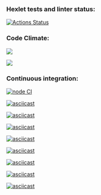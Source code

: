 ### Hexlet tests and linter status:
[![Actions Status](https://github.com/heavylad/frontend-project-lvl2/workflows/hexlet-check/badge.svg)](https://github.com/heavylad/frontend-project-lvl2/actions)


### Code Climate:
<a href="https://codeclimate.com/github/heavylad/frontend-project-lvl2/maintainability"><img src="https://api.codeclimate.com/v1/badges/7c81036e482ec627ad45/maintainability" /></a>

<a href="https://codeclimate.com/github/heavylad/frontend-project-lvl2/test_coverage"><img src="https://api.codeclimate.com/v1/badges/7c81036e482ec627ad45/test_coverage" /></a>


### Continuous integration:
[![node CI](https://github.com/heavylad/frontend-project-lvl2/actions/workflows/nodejs.yml/badge.svg)](https://github.com/heavylad/frontend-project-lvl2/actions/workflows/nodejs.yml)


[![asciicast](https://asciinema.org/a/507114.svg)](https://asciinema.org/a/507114)

[![asciicast](https://asciinema.org/a/507115.svg)](https://asciinema.org/a/507115)

[![asciicast](https://asciinema.org/a/508210.svg)](https://asciinema.org/a/508210)

[![asciicast](https://asciinema.org/a/508211.svg)](https://asciinema.org/a/508211)

[![asciicast](https://asciinema.org/a/508458.svg)](https://asciinema.org/a/508458)

[![asciicast](https://asciinema.org/a/508460.svg)](https://asciinema.org/a/508460)

[![asciicast](https://asciinema.org/a/508600.svg)](https://asciinema.org/a/508600)

[![asciicast](https://asciinema.org/a/508601.svg)](https://asciinema.org/a/508601)